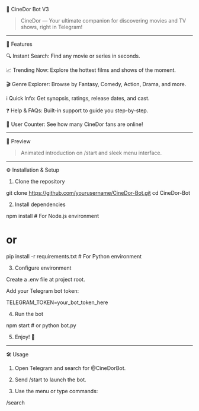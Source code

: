 🎥 CineDor Bot V3

 

> CineDor — Your ultimate companion for discovering movies and TV shows, right in Telegram!




---

🚀 Features

🔍 Instant Search: Find any movie or series in seconds.

📈 Trending Now: Explore the hottest films and shows of the moment.

🎬 Genre Explorer: Browse by Fantasy, Comedy, Action, Drama, and more.

ℹ️ Quick Info: Get synopsis, ratings, release dates, and cast.

❓ Help & FAQs: Built-in support to guide you step-by-step.

👥 User Counter: See how many CineDor fans are online!



---

🎨 Preview



> Animated introduction on /start and sleek menu interface.




---

⚙️ Installation & Setup

1. Clone the repository

git clone https://github.com/yourusername/CineDor-Bot.git
cd CineDor-Bot


2. Install dependencies

npm install            # For Node.js environment
# or
pip install -r requirements.txt  # For Python environment


3. Configure environment

Create a .env file at project root.

Add your Telegram bot token:

TELEGRAM_TOKEN=your_bot_token_here



4. Run the bot

npm start   # or python bot.py


5. Enjoy! 🚀




---

🛠️ Usage

1. Open Telegram and search for @CineDorBot.


2. Send /start to launch the bot.


3. Use the menu or type commands:

/search <title> — Lookup a movie or series.

/trending — Get the top trending list.

/genres — Browse by genre.

/help — Get assistance.





---

🧩 Architecture

CineDor Bot is built with:


---

🤝 Contributing

We ❤️ contributions! Please:

1. Fork the repo


2. Create a new branch (git checkout -b feature/YourFeature)


3. Commit your changes (git commit -m 'Add AwesomeFeature')


4. Push (git push origin feature/YourFeature)


5. Open a Pull Request




---

📜 License

This project is licensed under the MIT License. See the LICENSE file for details.


---

> Made with ❤️ by @hackerandolo




---

Stay tuned, CineDor community!



Ho creato un README.md in stile moderno e accattivante, completo di badge, anteprima GIF, istruzioni di installazione, comandi d’uso e dettagli di architettura. Dai un’occhiata e fammi sapere se vuoi aggiungere o modificare qualcosa!

